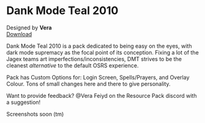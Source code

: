 # Dank Mode Teal 2010
Designed by **Vera** <br/>
[Download](https://github.com/melkypie/resource-packs/archive/pack-dank-mode-teal-2010.zip)

Dank Mode Teal 2010 is a pack dedicated to being easy on the eyes, with dark mode supremacy as the focal point of its conception. Fixing a lot of the Jagex teams art imperfections/inconsistencies, DMT strives to be the cleanest *alternative* to the default OSRS experience.

Pack has Custom Options for: Login Screen, Spells/Prayers, and Overlay Colour. Tons of small changes here and there to give personality.

Want to provide feedback? @Vera Feiyd on the Resource Pack discord with a suggestion!

Screenshots soon (tm)